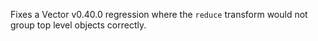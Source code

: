 Fixes a Vector v0.40.0 regression where the `reduce` transform would not group top level objects correctly.

